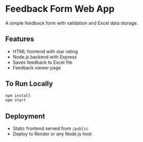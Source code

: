 # Feedback Form Web App

A simple feedback form with validation and Excel data storage.

## Features

- HTML frontend with star rating
- Node.js backend with Express
- Saves feedback to Excel file
- Feedback viewer page

## To Run Locally

```bash
npm install
npm start
```

## Deployment

- Static frontend served from `/public`
- Deploy to Render or any Node.js host
